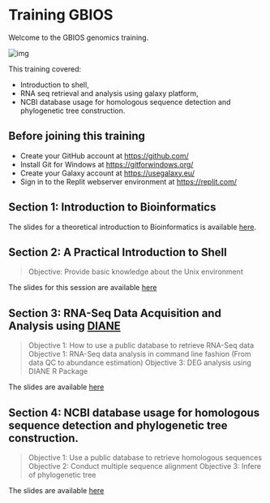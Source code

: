 # Training GBIOS

Welcome to the GBIOS genomics training.

![img](https://github.com/Yedomon/training/blob/main/Visuel1_Formation%20r%C3%A9gionale%20en%20g%C3%A9nomique%20et%20en%20s%C3%A9lection%20v%C3%A9g%C3%A9tale.jpg)

This training covered:
 - Introduction to shell,
 - RNA seq retrieval and analysis using galaxy platform,
 - NCBI database usage for homologous sequence detection and phylogenetic tree construction.



## Before joining this training

- Create your GitHub account at https://github.com/
- Install Git for Windows at https://gitforwindows.org/
- Create your Galaxy account at https://usegalaxy.eu/
- Sign in to the Replit webserver environment at https://replit.com/



## Section 1: Introduction to Bioinformatics

The slides for a theoretical introduction to Bioinformatics is available [here](https://github.com/Yedomon/training/blob/main/Section01/001.pptx).

## Section 2: A Practical Introduction to Shell

> Objective: Provide basic knowledge about the Unix environment

The slides for this session are available [here](https://github.com/Yedomon/training/blob/main/Section02/002.pptx)

## Section 3: RNA-Seq Data Acquisition and Analysis using [DIANE](https://diane.bpmp.inrae.fr/)
> Objective 1: How to use a public database to retrieve RNA-Seq data
> Objective 1: RNA-Seq data analysis in command line fashion (From data QC to abundance estimation)
> Objective 3: DEG analysis using DIANE R Package

The slides are available [here](https://github.com/Yedomon/training/blob/main/Section03/003.pdf)


## Section 4: NCBI database usage for homologous sequence detection and phylogenetic tree construction.

> Objective 1:  Use a public database to retrieve homologous sequences
> Objective 2: Conduct multiple sequence alignment
> Objective 3: Infere of phylogenetic tree

The slides are available [here](https://github.com/Yedomon/training/blob/main/Section04/Section04_Hands_on_session.pptx)




